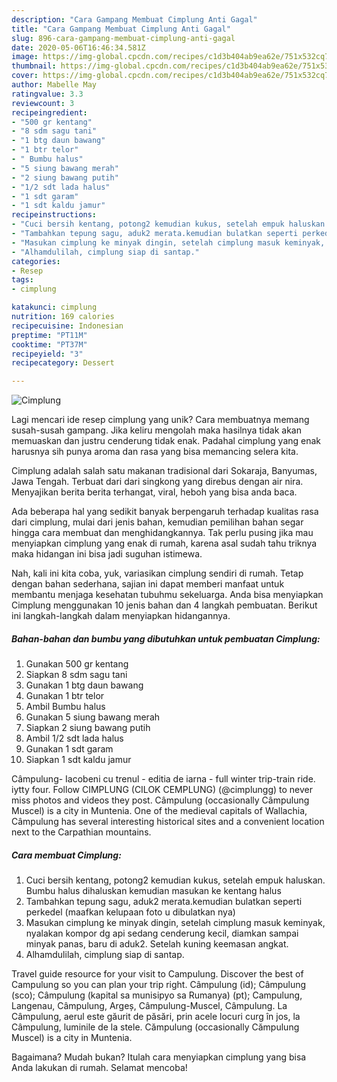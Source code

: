 ```yaml
---
description: "Cara Gampang Membuat Cimplung Anti Gagal"
title: "Cara Gampang Membuat Cimplung Anti Gagal"
slug: 896-cara-gampang-membuat-cimplung-anti-gagal
date: 2020-05-06T16:46:34.581Z
image: https://img-global.cpcdn.com/recipes/c1d3b404ab9ea62e/751x532cq70/cimplung-foto-resep-utama.jpg
thumbnail: https://img-global.cpcdn.com/recipes/c1d3b404ab9ea62e/751x532cq70/cimplung-foto-resep-utama.jpg
cover: https://img-global.cpcdn.com/recipes/c1d3b404ab9ea62e/751x532cq70/cimplung-foto-resep-utama.jpg
author: Mabelle May
ratingvalue: 3.3
reviewcount: 3
recipeingredient:
- "500 gr kentang"
- "8 sdm sagu tani"
- "1 btg daun bawang"
- "1 btr telor"
- " Bumbu halus"
- "5 siung bawang merah"
- "2 siung bawang putih"
- "1/2 sdt lada halus"
- "1 sdt garam"
- "1 sdt kaldu jamur"
recipeinstructions:
- "Cuci bersih kentang, potong2 kemudian kukus, setelah empuk haluskan. Bumbu halus dihaluskan kemudian masukan ke kentang halus"
- "Tambahkan tepung sagu, aduk2 merata.kemudian bulatkan seperti perkedel (maafkan kelupaan foto u dibulatkan nya)"
- "Masukan cimplung ke minyak dingin, setelah cimplung masuk keminyak, nyalakan kompor dg api sedang cenderung kecil, diamkan sampai minyak panas, baru di aduk2. Setelah kuning keemasan angkat."
- "Alhamdulilah, cimplung siap di santap."
categories:
- Resep
tags:
- cimplung

katakunci: cimplung 
nutrition: 169 calories
recipecuisine: Indonesian
preptime: "PT11M"
cooktime: "PT37M"
recipeyield: "3"
recipecategory: Dessert

---
```



![Cimplung](https://img-global.cpcdn.com/recipes/c1d3b404ab9ea62e/751x532cq70/cimplung-foto-resep-utama.jpg)

Lagi mencari ide resep cimplung yang unik? Cara membuatnya memang susah-susah gampang. Jika keliru mengolah maka hasilnya tidak akan memuaskan dan justru cenderung tidak enak. Padahal cimplung yang enak harusnya sih punya aroma dan rasa yang bisa memancing selera kita.

Cimplung adalah salah satu makanan tradisional dari Sokaraja, Banyumas, Jawa Tengah. Terbuat dari dari singkong yang direbus dengan air nira. Menyajikan berita berita terhangat, viral, heboh yang bisa anda baca.

Ada beberapa hal yang sedikit banyak berpengaruh terhadap kualitas rasa dari cimplung, mulai dari jenis bahan, kemudian pemilihan bahan segar hingga cara membuat dan menghidangkannya. Tak perlu pusing jika mau menyiapkan cimplung yang enak di rumah, karena asal sudah tahu triknya maka hidangan ini bisa jadi suguhan istimewa.


Nah, kali ini kita coba, yuk, variasikan cimplung sendiri di rumah. Tetap dengan bahan sederhana, sajian ini dapat memberi manfaat untuk membantu menjaga kesehatan tubuhmu sekeluarga. Anda bisa menyiapkan Cimplung menggunakan 10 jenis bahan dan 4 langkah pembuatan. Berikut ini langkah-langkah dalam menyiapkan hidangannya.

<!--inarticleads1-->

##### Bahan-bahan dan bumbu yang dibutuhkan untuk pembuatan Cimplung:

1. Gunakan 500 gr kentang
1. Siapkan 8 sdm sagu tani
1. Gunakan 1 btg daun bawang
1. Gunakan 1 btr telor
1. Ambil  Bumbu halus
1. Gunakan 5 siung bawang merah
1. Siapkan 2 siung bawang putih
1. Ambil 1/2 sdt lada halus
1. Gunakan 1 sdt garam
1. Siapkan 1 sdt kaldu jamur


Câmpulung- Iacobeni cu trenul - editia de iarna - full winter trip-train ride. iytty four. Follow CIMPLUNG (CILOK CEMPLUNG) (@cimplungg) to never miss photos and videos they post. Câmpulung (occasionally Câmpulung Muscel) is a city in Muntenia. One of the medieval capitals of Wallachia, Câmpulung has several interesting historical sites and a convenient location next to the Carpathian mountains. 

<!--inarticleads2-->

##### Cara membuat Cimplung:

1. Cuci bersih kentang, potong2 kemudian kukus, setelah empuk haluskan. Bumbu halus dihaluskan kemudian masukan ke kentang halus
1. Tambahkan tepung sagu, aduk2 merata.kemudian bulatkan seperti perkedel (maafkan kelupaan foto u dibulatkan nya)
1. Masukan cimplung ke minyak dingin, setelah cimplung masuk keminyak, nyalakan kompor dg api sedang cenderung kecil, diamkan sampai minyak panas, baru di aduk2. Setelah kuning keemasan angkat.
1. Alhamdulilah, cimplung siap di santap.


Travel guide resource for your visit to Campulung. Discover the best of Campulung so you can plan your trip right. Câmpulung (id); Câmpulung (sco); Câmpulung (kapital sa munisipyo sa Rumanya) (pt); Campulung, Langenau, Câmpulung, Argeș, Câmpulung-Muscel, Câmpulung. La Câmpulung, aerul este găurit de păsări, prin acele locuri curg în jos, la Câmpulung, luminile de la stele. Cămpulung (occasionally Cămpulung Muscel) is a city in Muntenia. 

Bagaimana? Mudah bukan? Itulah cara menyiapkan cimplung yang bisa Anda lakukan di rumah. Selamat mencoba!
